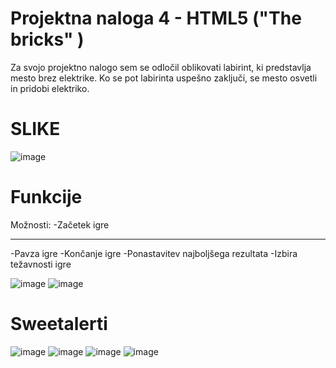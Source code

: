 <h1>Projektna naloga 4 - HTML5 ("The bricks" )</h1>

Za svojo projektno nalogo sem se odločil oblikovati labirint, ki predstavlja mesto brez elektrike. Ko se pot labirinta uspešno zaključi, se mesto osvetli in pridobi elektriko.

<h1>SLIKE</h1>

![image](https://github.com/user-attachments/assets/d54f3cb5-a30c-4099-be3f-523402a43e92)

<h1>Funkcije</h1>
Možnosti:
-Začetek igre <hr>
-Pavza igre
-Končanje igre
-Ponastavitev najboljšega rezultata
-Izbira težavnosti igre

![image](https://github.com/user-attachments/assets/0a3d6af7-0de5-4a03-854a-eb4c2483685e)
![image](https://github.com/user-attachments/assets/77b5586d-962c-4268-a149-eba8c2599358)

<h1>Sweetalerti</h1>

![image](https://github.com/user-attachments/assets/241c8577-e6c2-4b92-ac1b-8a9b2078aa9b)
![image](https://github.com/user-attachments/assets/d5360378-66f2-428d-95c2-313dda3f9d06)
![image](https://github.com/user-attachments/assets/e4872def-16e0-4734-808b-2c33202e7075)
![image](https://github.com/user-attachments/assets/0104e2e9-477a-4ccf-93d1-c30d743a2688)

